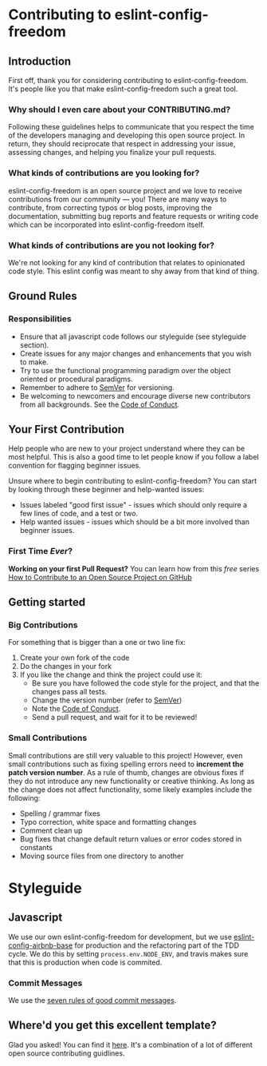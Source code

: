 # Contributing to eslint-config-freedom

## Introduction

First off, thank you for considering contributing to eslint-config-freedom. It's people like you that make eslint-config-freedom such a great tool.

### Why should I even care about your CONTRIBUTING.md?

Following these guidelines helps to communicate that you respect the time of the developers managing and developing this open source project. In return, they should reciprocate that respect in addressing your issue, assessing changes, and helping you finalize your pull requests.

### What kinds of contributions are you looking for?

eslint-config-freedom is an open source project and we love to receive contributions from our community — you! There are many ways to contribute, from correcting typos or blog posts, improving the documentation, submitting bug reports and feature requests or writing code which can be incorporated into eslint-config-freedom itself.

### What kinds of contributions are you **not** looking for?

We're not looking for any kind of contribution that relates to opinionated code style. This eslint config was meant to shy away from that kind of thing.

## Ground Rules

### Responsibilities

- Ensure that all javascript code follows our styleguide (see styleguide section).
- Create issues for any major changes and enhancements that you wish to make.
- Try to use the functional programming paradigm over the object oriented or procedural paradigms.
- Remember to adhere to [SemVer](https://semver.org/) for versioning.
- Be welcoming to newcomers and encourage diverse new contributors from all backgrounds. See the [Code of Conduct](CODE_OF_CONDUCT.md).

## Your First Contribution

Help people who are new to your project understand where they can be most helpful. This is also a good time to let people know if you follow a label convention for flagging beginner issues.

Unsure where to begin contributing to eslint-config-freedom? You can start by looking through these beginner and help-wanted issues:

- Issues labeled "good first issue" - issues which should only require a few lines of code, and a test or two.
- Help wanted issues - issues which should be a bit more involved than beginner issues.

### First Time _Ever_?

**Working on your first Pull Request?** You can learn how from this _free_ series [How to Contribute to an Open Source Project on GitHub](https://egghead.io/series/how-to-contribute-to-an-open-source-project-on-github)

## Getting started

### Big Contributions

For something that is bigger than a one or two line fix:

1.  Create your own fork of the code
2.  Do the changes in your fork
3.  If you like the change and think the project could use it:
    - Be sure you have followed the code style for the project, and that the changes pass all tests.
    - Change the version number (refer to [SemVer](https://semver.org/))
    - Note the [Code of Conduct](CODE_OF_CONDUCT.md).
    - Send a pull request, and wait for it to be reviewed!

### Small Contributions

Small contributions are still very valuable to this project! However, even small contributions such as fixing spelling errors need to **increment the patch version number**.
As a rule of thumb, changes are obvious fixes if they do not introduce any new functionality or creative thinking. As long as the change does not affect functionality, some likely examples include the following:

- Spelling / grammar fixes
- Typo correction, white space and formatting changes
- Comment clean up
- Bug fixes that change default return values or error codes stored in constants
- Moving source files from one directory to another

# Styleguide

## Javascript

We use our own eslint-config-freedom for development, but we use [eslint-config-airbnb-base](https://www.npmjs.com/package/eslint-config-airbnb-base) for production and the refactoring part of the TDD cycle.
We do this by setting `process.env.NODE_ENV`, and travis makes sure that this is production when code is commited.

### Commit Messages

We use the [seven rules of good commit messages](https://chris.beams.io/posts/git-commit/#seven-rules).

## Where'd you get this excellent template?

Glad you asked! You can find it [here](https://github.com/nayafia/contributing-template/blob/master/CONTRIBUTING-template.md). It's a combination of a lot of different open source contributing guidlines.
